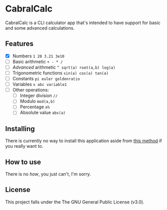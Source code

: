 # CabralCalc

CabralCalc is a CLI calculator app that's intended to have support for basic and some advanced calculations.

## Features
- [x] Numbers ```1 20 3.21 3e10```
- [ ] Basic arithmetic ```+ - * /```
- [ ] _Advanced_ arithmetic ```^ sqrt(a) root(a,b) log(a)```
- [ ] Trigonometric functions ```sin(a) cos(a) tan(a)```
- [ ] Constants ```pi euler goldenratio```
- [ ] Variables ```x abc variable1```
- [ ] Other operations: 
	- [ ] Integer division ```//```
	- [ ] Modulo ```mod(a,b)```
	- [ ] Percentage ```a%```
	- [ ] Absolute value ```abs(a)```

## Installing
There is currently no way to install this application aside from [this method](https://www.youtube.com/watch?v=dQw4w9WgXcQ) if you really want to.

## How to use
There is no _how_, you just can't, I'm sorry.

## License
This project falls under the The GNU General Public License (v3.0).
